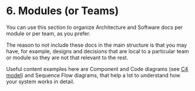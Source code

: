 # 6. Modules (or Teams)

You can use this section to organize Architecture and Software docs per module or per team, as you prefer. 

The reason to not include these docs in the main structure is that you may have, for example, designs and decisions that are local to a particular team or module so they are not that relevant to the rest.

Useful content examples here are Component and Code diagrams (see [C4 model](https://c4model.com/)) and Sequence Flow diagrams, that help a lot to understand how your system works in detail.

